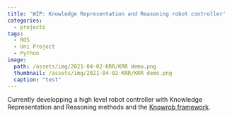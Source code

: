 ```yaml
---
title: 'WIP: Knowledge Representation and Reasoning robot controller'
categories:
  - projects
tags:
  - ROS
  - Uni Project
  - Python
image: 
  path: /assets/img/2021-04-02-KRR/KRR demo.png
  thumbnail: /assets/img/2021-04-02-KRR/KRR demo.png
  caption: "test"
---
```

 
Currently developping a high level robot controller with Knowledge Representation and Reasoning methods and the [Knowrob framework](http://www.knowrob.org/).

